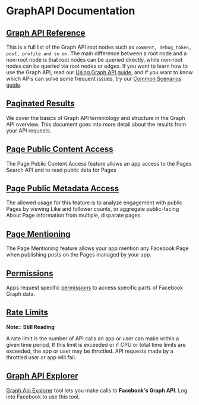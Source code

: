 # GraphAPI Documentation

## [Graph API Reference](https://developers.facebook.com/docs/graph-api/reference)

This is a full list of the Graph API root nodes such as `comment, debug_token, post, profile and so on`. The main difference between a root node and a non-root node is that root nodes can be queried directly, while non-root nodes can be queried via root nodes or edges. If you want to learn how to use the Graph API, read our [Using Graph API guide](https://developers.facebook.com/docs/graph-api/overview), and if you want to know which APIs can solve some frequent issues, try our [Common Scenarios guide](https://developers.facebook.com/docs/graph-api).

## [Paginated Results](https://developers.facebook.com/docs/graph-api/results)

We cover the basics of Graph API terminology and structure in the Graph API overview. This document goes into more detail about the results from your API requests.

## [Page Public Content Access](https://developers.facebook.com/docs/features-reference/page-public-content-access)

The Page Public Content Access feature allows an app access to the Pages Search API and to read public data for Pages

## [Page Public Metadata Access](https://developers.facebook.com/docs/features-reference/page-public-metadata-access)

The allowed usage for this feature is to analyze engagement with public Pages by viewing Like and follower counts, or aggregate public-facing About Page information from multiple, disparate pages.

## [Page Mentioning](https://developers.facebook.com/docs/features-reference/page-mentioning)

The Page Mentioning feature allows your app mention any Facebook Page when publishing posts on the Pages managed by your app.

## [Permissions](https://developers.facebook.com/docs/permissions)

Apps request specific [permissions](https://developers.facebook.com/docs/permissions) to access specific parts of Facebook Graph data.

## [Rate Limits](https://developers.facebook.com/docs/graph-api/overview/rate-limiting)

**Note:: Still Reading**

A rate limit is the number of API calls an app or user can make within a given time period. If this limit is exceeded or if CPU or total time limits are exceeded, the app or user may be throttled. API requests made by a throttled user or app will fail.

## [Graph API Explorer](https://developers.facebook.com/tools/explorer)

[Graph Api Explorer](https://developers.facebook.com/tools/explorer) tool lets you make calls to **Facebook's Graph API**. Log into Facebook to use this tool.
